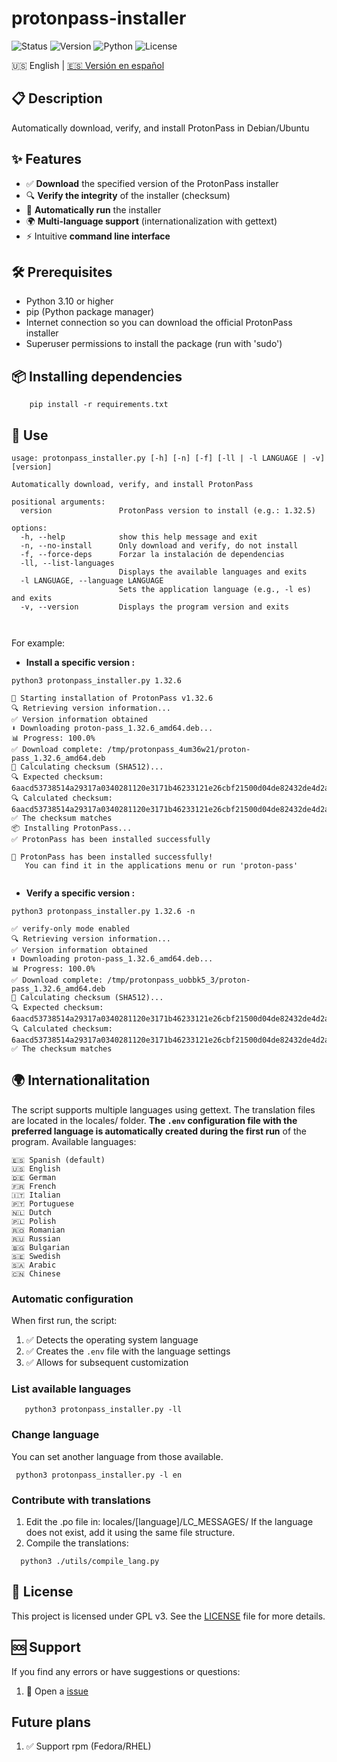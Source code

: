 # protonpass-installer

![Status](https://img.shields.io/badge/Status-Stable-yellow?style=for-the-badge)
![Version](https://img.shields.io/badge/Version-1.0.0-blue?style=for-the-badge)
![Python](https://img.shields.io/badge/Python-3.10%2B-blue?style=for-the-badge&logo=python)
![License](https://img.shields.io/badge/Licence-GPL_v3-blue.svg?style=for-the-badge)

🇺🇸 English | [🇪🇸 Versión en español](README.md)

## 📋 Description

Automatically download, verify, and install ProtonPass in Debian/Ubuntu

## ✨ Features

- ✅ **Download** the specified version of the ProtonPass installer
- 🔍 **Verify the integrity** of the installer (checksum)
- 🚀 **Automatically run** the installer
- 🌍 **Multi-language support** (internationalization with gettext)
- ⚡ Intuitive **command line interface**

## 🛠️ Prerequisites

- Python 3.10 or higher
- pip (Python package manager)
- Internet connection so you can download the official ProtonPass installer
- Superuser permissions to install the package (run with 'sudo')

## 📦 Installing dependencies

```
    pip install -r requirements.txt
```

## 🚀 Use
```
usage: protonpass_installer.py [-h] [-n] [-f] [-ll | -l LANGUAGE | -v] [version]

Automatically download, verify, and install ProtonPass

positional arguments:
  version               ProtonPass version to install (e.g.: 1.32.5)

options:
  -h, --help            show this help message and exit
  -n, --no-install      Only download and verify, do not install
  -f, --force-deps      Forzar la instalación de dependencias
  -ll, --list-languages
                        Displays the available languages and exits
  -l LANGUAGE, --language LANGUAGE
                        Sets the application language (e.g., -l es) and exits
  -v, --version         Displays the program version and exits



```
For example: 
* **Install a specific version :**
```
python3 protonpass_installer.py 1.32.6

🚀 Starting installation of ProtonPass v1.32.6
🔍 Retrieving version information...
✅ Version information obtained
⬇️ Downloading proton-pass_1.32.6_amd64.deb...
📊 Progress: 100.0%
✅ Download complete: /tmp/protonpass_4um36w21/proton-pass_1.32.6_amd64.deb
🔐 Calculating checksum (SHA512)...
🔍 Expected checksum:   6aacd53738514a29317a0340281120e3171b46233121e26cbf21500d04de82432de4d2ab41522a8fa61df2fa04a860b40ffa3ddc6dba079c53c2ce1b3771c69d
🔍 Calculated checksum: 6aacd53738514a29317a0340281120e3171b46233121e26cbf21500d04de82432de4d2ab41522a8fa61df2fa04a860b40ffa3ddc6dba079c53c2ce1b3771c69d
✅ The checksum matches
📦 Installing ProtonPass...
✅ ProtonPass has been installed successfully

🎉 ProtonPass has been installed successfully!
   You can find it in the applications menu or run 'proton-pass'


```
* **Verify a specific version :**
```
python3 protonpass_installer.py 1.32.6 -n

✅ verify-only mode enabled
🔍 Retrieving version information...
✅ Version information obtained
⬇️ Downloading proton-pass_1.32.6_amd64.deb...
📊 Progress: 100.0%
✅ Download complete: /tmp/protonpass_uobbk5_3/proton-pass_1.32.6_amd64.deb
🔐 Calculating checksum (SHA512)...
🔍 Expected checksum:   6aacd53738514a29317a0340281120e3171b46233121e26cbf21500d04de82432de4d2ab41522a8fa61df2fa04a860b40ffa3ddc6dba079c53c2ce1b3771c69d
🔍 Calculated checksum: 6aacd53738514a29317a0340281120e3171b46233121e26cbf21500d04de82432de4d2ab41522a8fa61df2fa04a860b40ffa3ddc6dba079c53c2ce1b3771c69d
✅ The checksum matches

```
## 🌍 Internationalitation

The script supports multiple languages using gettext. The translation files are located in the locales/ folder.
**The `.env` configuration file with the preferred language is automatically created during the first run** of the program.
Available languages:

    🇪🇸 Spanish (default)
    🇺🇸 English        
    🇩🇪 German
    🇫🇷 French
    🇮🇹 Italian
    🇵🇹 Portuguese
    🇳🇱 Dutch
    🇵🇱 Polish
    🇷🇴 Romanian
    🇷🇺 Russian
    🇧🇬 Bulgarian
    🇸🇪 Swedish
    🇸🇦 Arabic
    🇨🇳 Chinese

### Automatic configuration
When first run, the script:
1. ✅ Detects the operating system language
2. ✅ Creates the `.env` file with the language settings
3. ✅ Allows for subsequent customization

### List available languages
```
   python3 protonpass_installer.py -ll
   ```
### Change language
 You can set another language from those available.
  ```
   python3 protonpass_installer.py -l en
   ```
### Contribute with translations
1. Edit the .po file in: locales/[language]/LC_MESSAGES/
   If the language does not exist, add it using the same file structure.
2. Compile the translations:
 ```
   python3 ./utils/compile_lang.py 
   ```
## 📄 License

This project is licensed under GPL v3. See the [LICENSE](LICENSE) file for more details.

## 🆘 Support

If you find any errors or have suggestions or questions:
   
1. 📧 Open a [issue](https://github.com/medinaccesar/protonpass-installer/issues)

## Future plans
1. ✅ Support rpm (Fedora/RHEL)
